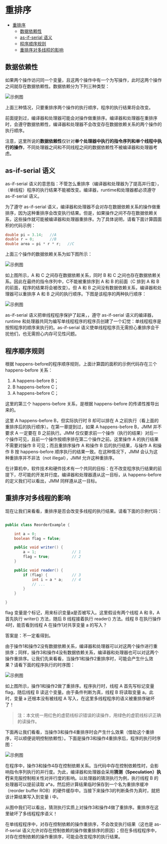 # 重排序

- [重排序](#重排序)
  - [数据依赖性](#数据依赖性)
  - [as-if-serial 语义](#as-if-serial-语义)
  - [程序顺序规则](#程序顺序规则)
  - [重排序对多线程的影响](#重排序对多线程的影响)

## 数据依赖性

如果两个操作访问同一个变量，且这两个操作中有一个为写操作，此时这两个操作之间就存在数据依赖性。数据依赖分为下列三种类型：

![示例图](/Java/MemoryModel/IMG/08.png)

上面三种情况，只要重排序两个操作的执行顺序，程序的执行结果将会改变。

前面提到过，编译器和处理器可能会对操作做重排序。编译器和处理器在重排序时，会遵守数据依赖性，编译器和处理器不会改变存在数据依赖关系的两个操作的执行顺序。

注意，这里所说的**数据依赖性**仅针对**单个处理器中执行的指令序列和单个线程中执行的操作**，不同处理器之间和不同线程之间的数据依赖性不被编译器和处理器考虑。

## as-if-serial 语义

as-if-serial 语义的意思指：不管怎么重排序（编译器和处理器为了提高并行度），（单线程）程序的执行结果不能被改变。编译器，runtime和处理器都必须遵守 as-if-serial 语义。

为了遵守 as-if-serial 语义，编译器和处理器不会对存在数据依赖关系的操作做重排序，因为这种重排序会改变执行结果。但是，如果操作之间不存在数据依赖关系，这些操作就可能被编译器和处理器重排序。为了具体说明，请看下面计算圆面积的代码示例：

``` java
double pi = 3.14;   //A
double r = 0;       //B
double area = pi * r * r;   //C
```

上面三个操作的数据依赖关系为如下图所示：

![示例图](/Java/MemoryModel/IMG/09.png)

如上图所示，A 和 C 之间存在数据依赖关系，同时 B 和 C 之间也存在数据依赖关系。因此在最终的指令序列中，C不能被重排序到 A 和 B 的前面（C 排到 A 和 B 的前面，程序的结果将会被改变）。但 A 和 B 之间没有数据依赖关系，编译器和处理器可以重排序 A 和 B 之间的执行顺序。下图是该程序的两种执行顺序：

![示例图](/Java/MemoryModel/IMG/10.png)

as-if-serial 语义把单线程程序保护了起来，，遵守 as-if-serial 语义的编译器，runtime 和处理器共同为编写单线程程序的程序员创建了一个幻觉：单线程程序是按照程序的顺序来执行的。as-if-serial 语义使单线程程序员无需担心重排序会干扰他们，也无需担心内存可见性问题。

## 程序顺序规则

根据 happens-before的程序顺序规则，上面计算圆的面积的示例代码存在三个 happens-before 关系：

1. A happens-before B；
2. B happens-before C；
3. A happens-before C；

这里的第三个 happens-before 关系，是根据 happens-before 的传递性推导出来的。

这里 A happens-before B，但实际执行时 B 却可以排在 A 之前执行（看上面的重排序后的执行顺序）。在第一章提到过，如果 A happens-before B，JMM 并不要求 A 一定要在 B 之前执行。JMM 仅仅要求前一个操作（执行的结果）对后一个操作可见，且前一个操作按顺序排在第二个操作之前。这里操作 A 的执行结果不需要对操作 B 可见；而且重排序操作 A 和操作 B 后的执行结果，与操作 A 和操作 B 按 happens-before 顺序执行的结果一致。在这种情况下，JMM 会认为这种重排序并不非法（not illegal），JMM 允许这种重排序。

在计算机中，软件技术和硬件技术有一个共同的目标：在不改变程序执行结果的前提下，尽可能的开发并行度。编译器和处理器遵从这一目标，从 happens-before 的定义我们可以看出，JMM 同样遵从这一目标。

## 重排序对多线程的影响

现在让我们来看看，重排序是否会改变多线程的执行结果。请看下面的示例代码：

``` java

public class ReorderExample {

    int a = 0;
    boolean flag = false;

    public void writer() {
        a = 1;                // 1
        flag = true;          // 2
    }

    public void reader() {
        if (flag) {           // 3
            int i = a * a;    // 4
            // ...
        }
    }

}

```

flag 变量是个标记，用来标识变量a是否被写入。这里假设有两个线程 A 和 B，A 首先执行 writer() 方法，随后 B 线程接着执行 reader() 方法。线程 B 在执行操作4时，能否看到线程 A 在操作1对共享变量 a 的写入？

答案是：不一定看得到。

由于操作1和操作2没有数据依赖关系，编译器和处理器可以对这两个操作进行重排序；同样，操作3和操作4没有数据依赖关系，编译器和处理器也可以对这两个操作重排序。让我们先来看看，当操作1和操作2重排序时，可能会产生什么效果？请看下面的程序执行的时序图：

![示例图](/Java/MemoryModel/IMG/11.png)

如上图所示，操作1和操作2做了重排序。程序执行时，线程 A 首先写标记变量 flag，随后线程 B 读这个变量。由于条件判断为真，线程 B 将读取变量 a。此时，变量 a 还根本没有被线程 A 写入，在这里多线程程序的语义被重排序破坏了！

> 注：本文统一用红色的虚箭线标识错误的读操作，用绿色的虚箭线标识正确的读操作。

下面再让我们看看，当操作3和操作4重排序时会产生什么效果（借助这个重排序，可以顺便说明控制依赖性）。下面是操作3和操作4重排序后，程序的执行时序图：

![示例图](/Java/MemoryModel/IMG/12.png)

在程序中，操作3和操作4存在控制依赖关系。当代码中存在控制依赖性时，会影响指令序列执行的并行度。为此，编译器和处理器会采用**猜测（Speculation）执行**来克服控制相关性对并行度的影响。以处理器的猜测执行为例，执行线程 B 的处理器可以提前读取 a*a，然后把计算结果临时保存到一个名为重排序缓冲（reorder buffer ROB）的硬件缓存中。当接下来操作3的判断条件为真时，就把该计算结果写入到变量 i 中。

从图中我们可以看出，猜测执行实质上对操作3和操作4做了重排序。重排序在这里破坏了多线程程序语义！

在单线程程序中，对存在控制依赖的操作重排序，不会改变执行结果（这也是 as-if-serial 语义允许对存在控制依赖的操作做重排序的原因）；但在多线程程序中，对存在控制依赖的操作重排序，可能会改变程序的执行结果。